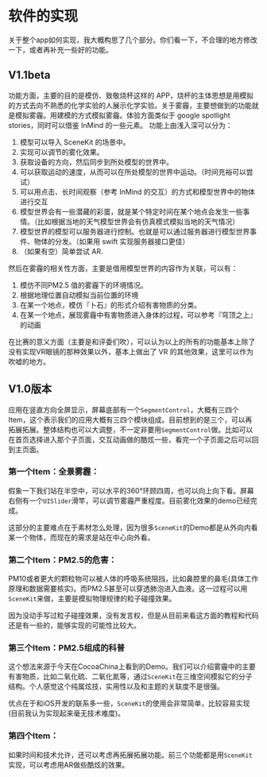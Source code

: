 # 软件的实现

关于整个app如何实现，我大概构思了几个部分。你们看一下，不合理的地方修改一下，或者再补充一些好的功能。

## V1.1beta

功能方面，主要的目的是模仿、致敬烧杯这样的 APP，烧杯的主体思想是用模拟的方式去向不熟悉的化学实验的人展示化学实验。关于雾霾，主要想做到的功能就是模拟雾霾。用建模的方式模拟雾霾。体验方面类似于 google spotlight stories，同时可以借鉴 InMind 的一些元素。
功能上由浅入深可以分为：

1. 模型可以导入 SceneKit 的场景中。
2. 实现可以调节的雾化效果。
3. 获取设备的方向，然后同步到所处模型的世界中。
4. 可以获取运动的速度，从而可以在所处模型的世界中运动。（时间充裕可以尝试）
5. 可以用点击、长时间观察（参考 InMind 的交互）的方式和模型世界中的物体进行交互
6. 模型世界会有一些潜藏的彩蛋，就是某个特定时间在某个地点会发生一些事情。（比如根据当地的天气模型世界会有仿真模式模拟当地的天气情况）
7. 模型世界的模型可以服务器进行控制。也就是可以通过服务器进行模型世界事件、物体的分发。（如果用 swift 实现服务器接口更佳）
8. （如果有空）简单尝试 AR.

然后在雾霾的相关性方面，主要是借用模型世界的内容作为关联，可以有：

1. 模仿不同PM2.5 值的雾霾下的环境情况。
2. 根据地理位置自动模拟当前位置的环境
3. 在某一个地点，模仿『卜石』的形式介绍有害物质的分类。
4. 在某一个地点，展现雾霾中有害物质进入身体的过程，可以参考『穹顶之上』的动画

在比赛的意义方面（主要是和评委们吹），可以认为以上的所有的功能基本上除了没有实现VR眼镜的那种效果以外，基本上做出了 VR 的其他效果，这里可以作为吹嘘的地方。
## V1.0版本

应用在竖直方向全屏显示，屏幕底部有一个`SegmentControl`，大概有三四个Item，这个表示我们的应用大概有三四个模块组成。目前想到的是三个，可以再拓展拓展。整体结构也可以大调整，不一定非要用`SegmentControl`做。比如可以在首页选择进入那个子页面，交互动画做的酷炫一些，看完一个子页面之后可以回到主页面。

### 第一个Item：全景雾霾：

假象一下我们站在半空中，可以水平的360°环顾四周，也可以向上向下看。屏幕右侧有一个`UISlider`滑竿，可以调节雾霾严重程度。目前雾化效果的demo已经完成。

这部分的主要难点在于素材怎么处理，因为很多`SceneKit`的Demo都是从外向内看某一个物体，而现在的需求是站在中心向外看。

### 第二个Item：PM2.5的危害：

PM10或者更大的颗粒物可以被人体的呼吸系统阻挡，比如鼻腔里的鼻毛(具体工作原理和数据需要核实)。而PM2.5甚至可以穿透肺泡进入血液。这一过程可以用`SceneKit`来做，主要是模拟物理规律的粒子碰撞效果。

因为没动手写过粒子碰撞效果，没有发言权，但是从目前来看这方面的教程和代码还是有一些的，能够实现的可能性比较大。

### 第三个Item：PM2.5组成的科普

这个想法来源于今天在CocoaChina上看到的Demo。我们可以介绍雾霾中的主要有害物质，比如二氧化硫、二氧化氮等，通过`SceneKit`在三维空间模拟它的分子结构。个人感觉这个纯属炫技，实用性以及和主题的关联度不是很强。

优点在于和iOS开发的联系多一些，`SceneKit`的使用会非常简单，比较容易实现(目前我认为实现起来毫无技术难度)。

### 第四个Item：

如果时间和技术允许，还可以考虑再拓展拓展功能。前三个功能都是用`SceneKit`实现，可以考虑用AR做些酷炫的效果。

